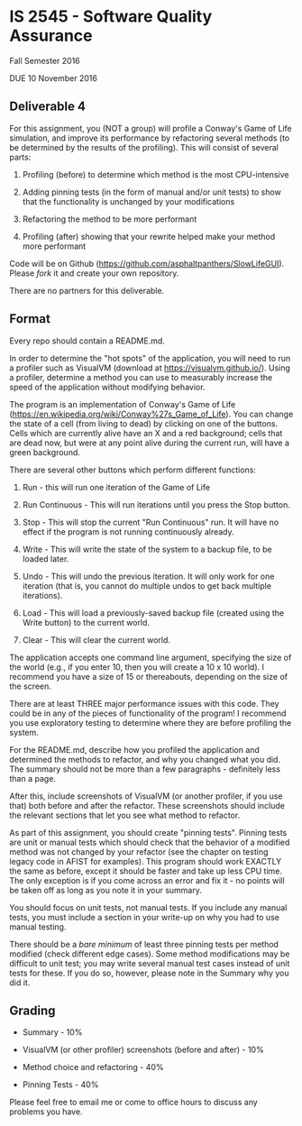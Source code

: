 IS 2545 - Software Quality Assurance
====================================

Fall Semester 2016

DUE 10 November 2016

Deliverable 4
-------------

For this assignment, you (NOT a group) will profile a Conway's Game of Life
simulation, and improve its performance by refactoring several methods (to be
determined by the results of the profiling). This will consist of several parts:

1.  Profiling (before) to determine which method is the most CPU-intensive

2.  Adding pinning tests (in the form of manual and/or unit tests) to show that
    the functionality is unchanged by your modifications

3.  Refactoring the method to be more performant

4.  Profiling (after) showing that your rewrite helped make your method more
    performant

Code will be on Github (https://github.com/asphaltpanthers/SlowLifeGUI). Please
*fork* it and create your own repository.

There are no partners for this deliverable.

Format
------

Every repo should contain a README.md.

In order to determine the "hot spots" of the application, you will need to run a
profiler such as VisualVM (download at https://visualvm.github.io/). Using a
profiler, determine a method you can use to measurably increase the speed of the
application without modifying behavior.

The program is an implementation of Conway's Game of Life
(https://en.wikipedia.org/wiki/Conway%27s_Game_of_Life). You can change the
state of a cell (from living to dead) by clicking on one of the buttons. Cells
which are currently alive have an X and a red background; cells that are dead
now, but were at any point alive during the current run, will have a green
background.

There are several other buttons which perform different functions:

1.  Run - this will run one iteration of the Game of Life

2.  Run Continuous - This will run iterations until you press the Stop button.

3.  Stop - This will stop the current "Run Continuous" run. It will have no
    effect if the program is not running continuously already.

4.  Write - This will write the state of the system to a backup file, to be
    loaded later.

5.  Undo - This will undo the previous iteration. It will only work for one
    iteration (that is, you cannot do multiple undos to get back multiple
    iterations).

6.  Load - This will load a previously-saved backup file (created using the
    Write button) to the current world.

7.  Clear - This will clear the current world.

The application accepts one command line argument, specifying the size of the
world (e.g., if you enter 10, then you will create a 10 x 10 world). I recommend
you have a size of 15 or thereabouts, depending on the size of the screen.

There are at least THREE major performance issues with this code. They could be
in any of the pieces of functionality of the program! I recommend you use
exploratory testing to determine where they are before profiling the system.

For the README.md, describe how you profiled the application and determined the
methods to refactor, and why you changed what you did. The summary should not be
more than a few paragraphs - definitely less than a page.

After this, include screenshots of VisualVM (or another profiler, if you use
that) both before and after the refactor. These screenshots should include the
relevant sections that let you see what method to refactor.

As part of this assignment, you should create "pinning tests". Pinning tests are
unit or manual tests which should check that the behavior of a modified method
was not changed by your refactor (see the chapter on testing legacy code in
AFIST for examples). This program should work EXACTLY the same as before, except
it should be faster and take up less CPU time. The only exception is if you come
across an error and fix it - no points will be taken off as long as you note it
in your summary.

You should focus on unit tests, not manual tests. If you include any manual
tests, you must include a section in your write-up on why you had to use manual
testing.

There should be a *bare minimum* of least three pinning tests per method
modified (check different edge cases). Some method modifications may be
difficult to unit test; you may write several manual test cases instead of unit
tests for these. If you do so, however, please note in the Summary why you did
it.

Grading
-------

-   Summary - 10%

-   VisualVM (or other profiler) screenshots (before and after) - 10%

-   Method choice and refactoring - 40%

-   Pinning Tests - 40%

Please feel free to email me or come to office hours to discuss any problems you
have.
